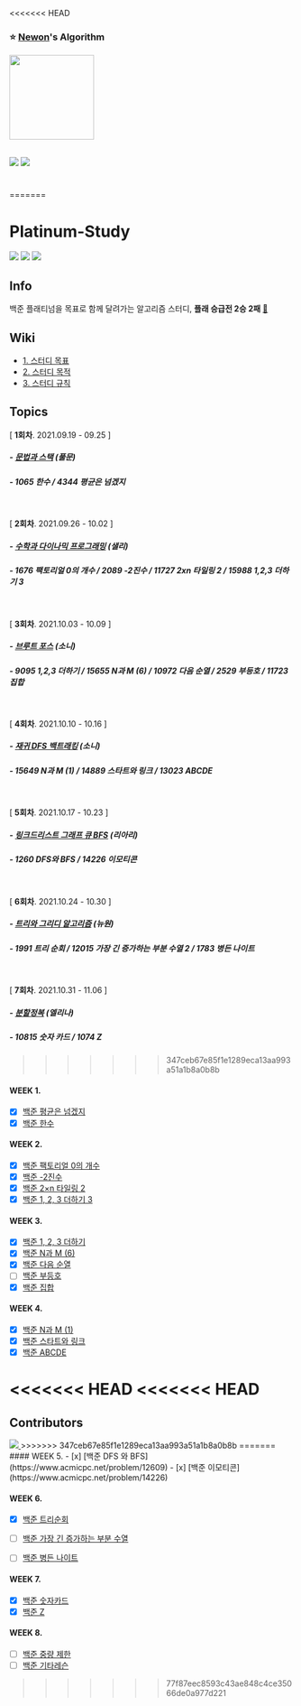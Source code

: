 <<<<<<< HEAD
### :star: [Newon](https://github.com/Newon-universe)'s Algorithm
<td align="Center">
 <a href="https://github.com/Newon-universe">
  <img src="https://avatars.githubusercontent.com/u/80164141?s=400&u=18dbe14cc4d456edf912784cf89299e68a973858&v=4" width="150px;"/></a>
 </br></br>
</td>

<img src="https://img.shields.io/badge/Kotlin-0095D5?style=flat-square&logo=kotlin&logoColor=white"> <img src="https://img.shields.io/badge/C-A8B9CC?style=flat-square&logo=C&logoColor=white">

#
=======
# Platinum-Study
<span>
    <img src="https://img.shields.io/badge/JAVA-007396?style=flat-square&logo=java&logoColor=white">
    <img src="https://img.shields.io/badge/Kotlin-0095D5?style=flat-square&logo=kotlin&logoColor=white">
    <img src="https://img.shields.io/badge/Python-3776AB?style=flat-square&logo=python&logoColor=white">
</span></br>

## Info
백준 플래티넘을 목표로 함께 달려가는 알고리즘 스터디, **플래 승급전 2승 2패** [👾](https://accurate-market-4f8.notion.site/2-2-87ef6557d0464a1498dd59f5ddf42afe)  

## Wiki
* [1. 스터디 목표](https://github.com/Newon-universe/Algorithm_study/wiki/1.-%EC%8A%A4%ED%84%B0%EB%94%94-%EB%AA%A9%ED%91%9C)
* [2. 스터디 목적](https://github.com/Newon-universe/Algorithm_study/wiki/2.-%EC%8A%A4%ED%84%B0%EB%94%94-%EB%AA%A9%EC%A0%81)
* [3. 스터디 규칙](https://github.com/Newon-universe/Algorithm_study/wiki/3.-%EC%8A%A4%ED%84%B0%EB%94%94-%EA%B7%9C%EC%B9%99)

## Topics
[ **1회차**. 2021.09.19 - 09.25 ]
##### - [문법과 스택](Document/문법과%20스택.md) (풀문)
##### - 1065 한수 / 4344 평균은 넘겠지

<br/>

[ **2회차**. 2021.09.26 - 10.02 ]
##### - [수학과 다이나믹 프로그래밍](Document/수학과%20다이나믹%20프로그래밍.md) (샐리)
##### - 1676 팩토리얼 0의 개수 / 2089 -2진수 / 11727 2xn 타일링 2 / 15988 1,2,3 더하기 3

<br/>

[ **3회차**. 2021.10.03 - 10.09 ]
##### - [브루트 포스](Document/브루트%20포스.md) (소니)
##### - 9095 1,2,3 더하기 / 15655 N과 M (6) / 10972 다음 순열 / 2529 부등호 / 11723 집합

<br/>

[ **4회차**. 2021.10.10 - 10.16 ]
##### - [재귀 DFS 백트래킹](Document/재귀%20DFS%20백트래킹.md) (소니)
##### - 15649 N과 M (1) / 14889 스타트와 링크 / 13023 ABCDE

<br/>

[ **5회차**. 2021.10.17 - 10.23 ]
##### - [링크드리스트 그래프 큐 BFS](Document/링크드리스트%2C%20그래프%2C%20큐%2C%20BFS.md) (리아리)
##### - 1260 DFS와 BFS / 14226 이모티콘

<br/>

[ **6회차**. 2021.10.24 - 10.30 ]
##### - [트리와 그리디 알고리즘](Document/트리와%20그리디%20알고리즘.md) (뉴원)
##### - 1991 트리 순회 / 12015 가장 긴 증가하는 부분 수열 2 / 1783 병든 나이트

<br/>

[ **7회차**. 2021.10.31 - 11.06 ]
##### - [분할정복](Document/분할정복.md) (엘리나)
##### - 10815 숫자 카드 / 1074 Z
>>>>>>> 347ceb67e85f1e1289eca13aa993a51a1b8a0b8b

#### WEEK 1.
 - [x] [백준 평균은 넘겠지](https://www.acmicpc.net/problem/4344)
 - [x] [백준 한수](https://www.acmicpc.net/problem/1065)

#### WEEK 2.
 - [x] [백준 팩토리얼 0의 개수](https://www.acmicpc.net/problem/1676)
 - [x] [백준 -2진수](https://www.acmicpc.net/problem/2089)
 - [x] [백준 2×n 타일링 2](https://www.acmicpc.net/problem/11727)
 - [x] [백준 1, 2, 3 더하기 3](https://www.acmicpc.net/problem/15988)

#### WEEK 3.
 - [x] [백준 1, 2, 3 더하기](https://www.acmicpc.net/problem/9095)
 - [x] [백준 N과 M (6)](https://www.acmicpc.net/problem/15655)
 - [x] [백준 다음 순열](https://www.acmicpc.net/problem/10972)
 - [ ] [백준 부등호](https://www.acmicpc.net/problem/2529)
 - [x] [백준 집합](https://www.acmicpc.net/problem/11723)

#### WEEK 4.
 - [x] [백준 N과 M (1)](https://www.acmicpc.net/problem/15649)
 - [x] [백준 스타트와 링크](https://www.acmicpc.net/problem/14889) 
 - [x] [백준 ABCDE](https://www.acmicpc.net/problem/13023)

<<<<<<< HEAD
<<<<<<< HEAD
=======
## Contributors
<a href="https://github.com/Newon-universe/Algorithm_study/graphs/contributors">
  <img src="https://contrib.rocks/image?repo=Newon-universe/Algorithm_study" />
</a>
>>>>>>> 347ceb67e85f1e1289eca13aa993a51a1b8a0b8b
=======
#### WEEK 5.
 - [x] [백준 DFS 와 BFS](https://www.acmicpc.net/problem/12609)
 - [x] [백준 이모티콘](https://www.acmicpc.net/problem/14226) 

#### WEEK 6.
 - [x] [백준 트리순회](https://www.acmicpc.net/problem/1991)
 - [ ] [백준 가장 긴 증가하는 부분 수열](https://www.acmicpc.net/problem/12013) 
 - [ ] [백준 병든 나이트](https://www.acmicpc.net/problem/1783) 


#### WEEK 7.
 - [x] [백준 숫자카드](https://www.acmicpc.net/problem/2591)
 - [x] [백준 Z](https://www.acmicpc.net/problem/1074) 

#### WEEK 8.
 - [ ] [백준 중량 제한](https://www.acmicpc.net/problem/1939)
 - [ ] [백준 기타레슨](https://www.acmicpc.net/problem/2343) 
>>>>>>> 77f87eec8593c43ae848c4ce35066de0a977d221
